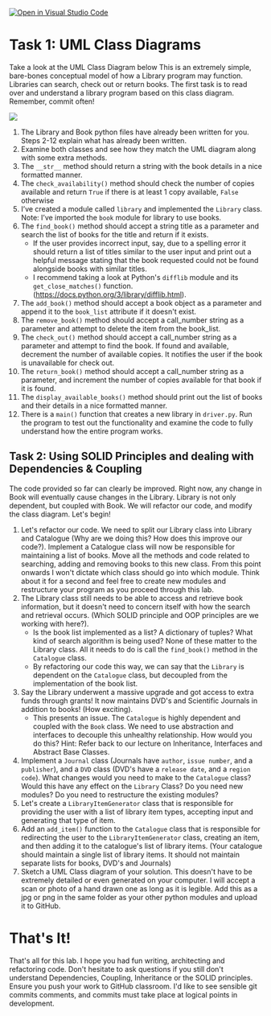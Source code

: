 [![Open in Visual Studio Code](https://classroom.github.com/assets/open-in-vscode-718a45dd9cf7e7f842a935f5ebbe5719a5e09af4491e668f4dbf3b35d5cca122.svg)](https://classroom.github.com/online_ide?assignment_repo_id=13512743&assignment_repo_type=AssignmentRepo)
# Task 1: UML Class Diagrams
Take a look at the UML Class Diagram below This is an extremely simple, bare-bones conceptual model of how a Library program may function. Libraries can search, check out or return books. The first task is to read over and understand a library program based on this class diagram. Remember, commit often!

![](https://cdn.discordapp.com/attachments/1149469347123830804/1156259730122096730/image.png?ex=65145249&is=651300c9&hm=4b971bab8e7cebd47266b4dbcf1544647287abe3ce1e3acb1a8e40410b5cdafd&)

1.	The Library and Book python files have already been written for you. Steps 2-12 explain what has already been written.
1.	Examine both classes and see how they match the UML diagram along with some extra methods.
1.	The `__str__` method should return a string with the book details in a nice formatted manner.
1.	The `check_availability()` method should check the number of copies available and return `True` if there is at least 1 copy available, `False` otherwise
1.	I’ve created a module called `library` and implemented the `Library` class. Note: I’ve imported the `book` module for library to use books.
1.	The `find_book()` method should accept a string title as a parameter and search the list of books for the title and return if it exists. 
    - If the user provides incorrect input, say, due to a spelling error it should return a list of titles similar to the user input and print out a helpful message stating that the book requested could not be found alongside books with similar titles.
    - I recommend taking a look at Python's `difflib` module and its `get_close_matches()` function. (https://docs.python.org/3/library/difflib.html).
1.	The `add_book()` method should accept a book object as a parameter and append it to the `book_list` attribute if it doesn't exist. 
1. The `remove_book()` method should accept a call_number string as a parameter and attempt to delete the item from the book_list. 
1.	The `check_out()` method should accept a call_number string as a parameter and attempt to find the book. If found and available, decrement the number of available copies. It notifies the user if the book is unavailable for check out.
1.	The `return_book()` method should accept a call_number string as a parameter, and increment the number of copies available for that book if it is found.
1.	The `display_available_books()` method should print out the list of books and their details in a nice formatted manner.
1.	There is a `main()` function that creates a new library in `driver.py`. Run the program to test out the functionality and examine the code to fully understand how the entire program works.



## Task 2: Using SOLID Principles and dealing with Dependencies & Coupling
The code provided so far can clearly be improved. Right now, any change in Book will eventually cause changes in the Library. Library is not only dependent, but coupled with Book. We will refactor our code, and modify the class diagram. Let's begin!
1.	Let's refactor our code. We need to split our Library class into Library and Catalogue (Why are we doing this? How does this improve our code?). Implement a Catalogue class will now be responsible for maintaining a list of books. Move all the methods and code related to searching, adding and removing books to this new class.
From this point onwards I won't dictate which class should go into which module. Think about it for a second and feel free to create new modules and restructure your program as you proceed through this lab.
2.	The Library class still needs to be able to access and retrieve book information, but it doesn't need to concern itself with how the search and retrieval occurs. (Which SOLID principle and OOP principles are we working with here?).
    -	Is the book list implemented as a list? A dictionary of tuples? What kind of search algorithm is being used? None of these matter to the Library class. All it needs to do is call the `find_book()` method in the `Catalogue` class.
    -	By refactoring our code this way, we can say that the `Library` is dependent on the `Catalogue` class, but decoupled from the implementation of the book list.
3.	Say the Library underwent a massive upgrade and got access to extra funds through grants! It now maintains DVD's and Scientific Journals in addition to books! (How exciting).
    - This presents an issue. The `Catalogue` is highly dependent and coupled with the `Book` class. We need to use abstraction and interfaces to decouple this unhealthy relationship. How would you do this? Hint: Refer back to our lecture on Inheritance, Interfaces and Abstract Base Classes.
4.	Implement a `Journal` class (Journals have `author`, `issue number`, and a `publisher`), and a `DVD` class (DVD's have a `release date`, and a `region code`). What changes would you need to make to the `Catalogue` class? Would this have any effect on the `Library` Class? Do you need new modules? Do you need to restructure the existing modules?
5.	Let's create a `LibraryItemGenerator` class that is responsible for providing the user with a list of library item types, accepting input and generating that type of item.
6.	Add an `add_item()` function to the `Catalogue` class that is responsible for redirecting the user to the `LibraryItemGenerator` class, creating an item, and then adding it to the catalogue's list of library items. (Your catalogue should maintain a single list of library items. It should not maintain separate lists for books, DVD's and Journals)
7.	Sketch a UML Class diagram of your solution. This doesn't have to be extremely detailed or even generated on your computer. I will accept a scan or photo of a hand drawn one as long as it is legible. Add this as a jpg or png in the same folder as your other python modules and upload it to GitHub. 

# That's It!
That's all for this lab. I hope you had fun writing, architecting and refactoring code. Don't hesitate to ask questions if you still don't understand Dependencies, Coupling, Inheritance or the SOLID principles.
Ensure you push your work to GitHub classroom. I'd like to see sensible git commits comments, and commits must take place at logical points in development.
